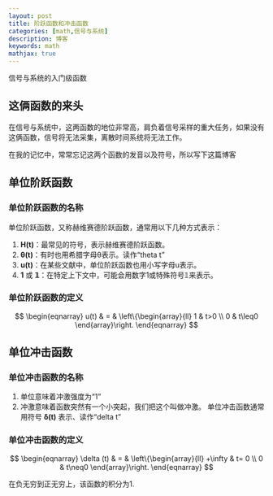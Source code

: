 ```yaml
---
layout: post
title: 阶跃函数和冲击函数
categories: [math,信号与系统]
description: 博客
keywords: math
mathjax: true
---
```

信号与系统的入门级函数

## 这俩函数的来头
在信号与系统中，这两函数的地位非常高，肩负着信号采样的重大任务，如果没有这俩函数，信号将无法采集，离散时间系统将无法工作。  

  
在我的记忆中，常常忘记这两个函数的发音以及符号，所以写下这篇博客


## 单位阶跃函数

### 单位阶跃函数的名称

单位阶跃函数，又称赫维赛德阶跃函数，通常用以下几种方式表示：
1. **H(t)**：最常见的符号，表示赫维赛德阶跃函数。
2. **θ(t)**：有时也用希腊字母θ表示。读作“theta t”
3. **u(t)**：在某些文献中，单位阶跃函数也用小写字母u表示。
4. **1** 或 **𝟙**：在特定上下文中，可能会用数字1或特殊符号𝟙来表示。

### 单位阶跃函数的定义

$$
\begin{eqnarray}
u(t) & = & \left\{\begin{array}{ll}
1 & t>0 \\
0 &  t\leq0
\end{array}\right.
\end{eqnarray}
$$



## 单位冲击函数

### 单位冲击函数的名称
1. 单位意味着冲激强度为“1”
2. 冲激意味着函数突然有一个小突起，我们把这个叫做冲激。
单位冲击函数通常用符号 **δ(t)** 表示、读作“delta t”

### 单位冲击函数的定义

$$
\begin{eqnarray}
 \delta (t) & = & \left\{\begin{array}{ll}
+\infty & t= 0 \\
0 &  t\neq0
\end{array}\right.
\end{eqnarray}
$$

在负无穷到正无穷上，该函数的积分为1.

